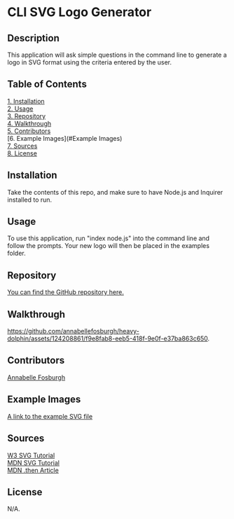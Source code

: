 # CLI SVG Logo Generator

## Description
This application will ask simple questions in the command line to generate a logo in SVG format using the criteria entered by the user.

## Table of Contents
[1. Installation](#Installation)   
[2. Usage](#Usage)   
[3. Repository](#Repository)   
[4. Walkthrough](#Walkthrough)    
[5. Contributors](#Contributors)   
[6. Example Images](#Example Images)   
[7. Sources](#Sources)   
[8. License](#License)   

## Installation
Take the contents of this repo, and make sure to have Node.js and Inquirer installed to run.

## Usage
To use this application, run "index node.js" into the command line and follow the prompts. Your new logo will then be placed in the examples folder. 

## Repository
[You can find the GitHub repository here.](https://github.com/annabellefosburgh/spiky-kittens)

## Walkthrough
https://github.com/annabellefosburgh/heavy-dolphin/assets/124208861/f9e8fab8-eeb5-418f-9e0f-e37ba863c650. 

## Contributors
[Annabelle Fosburgh](https://github.com/annabellefosburgh)

## Example Images
[A link to the example SVG file](https://github.com/annabellefosburgh/spiky-kittens/blob/main/examples/logo.svg)     

## Sources
[W3 SVG Tutorial](https://www.w3schools.com/graphics/svg_intro.asp)   
[MDN SVG Tutorial](https://developer.mozilla.org/en-US/docs/Web/SVG/Tutorial)     
[MDN .then Article](https://developer.mozilla.org/en-US/docs/Web/JavaScript/Reference/Global_Objects/Promise/then)   

## License
N/A.
